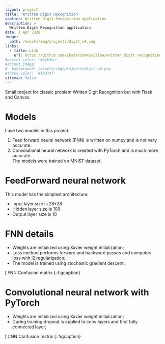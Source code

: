 ```yaml
---
layout: project
title: 'Written Digit Recognition'
caption: Written Digit Recognition application
description: >
  Written Digit Recognition application 
date: 1 Apr 2020
image: 
  path: /assets/img/projects/digit_v4.png
links:
  - title: Link
    url: https://github.com/EkaterinaKasilina/written_digit_recognition?tab=readme-ov-file
#accent_color: '#4fb1ba'
#accent_image:
#  background: /assets/img/projects/digit_v4.png
#theme_color: '#193747'
sitemap: false
---
```


Small project for classic problem Written Digit Recognition but with Flask and Canvas.   

# Models
I use two models in this project:  
1. Feed forward neural network (FNN) is written on numpy and is not very accurate.  
2. Convolutional neural network is created with PyTorch and is much more accurate.  
The models were trained on MNIST dataset.  

# FeedForward neural network
This model has the simplest architecture:  
- Input layer size is 28*28  
- Hidden layer size is 100  
- Output layer size is 10  

# FNN  details
- Weights are initialized using Xavier weight initialization;  
- Loss method performs forward and backward passes and computes loss with l2 regularization;  
- The model is trained using stochastic gradient descent.  

[!](https://raw.githubusercontent.com/EkaterinaKasilina/written_digit_recognition/refs/heads/master/static/images/conf_matrix_fnn.png)
FNN Confusion matrix
{:.figcaption}

# Convolutional neural network with PyTorch
- Weights are initialized using Xavier weight initialization;  
- During training dropout is applied to conv layers and first fully connected layer;  

[!](https://raw.githubusercontent.com/EkaterinaKasilina/written_digit_recognition/refs/heads/master/static/images/conf_matrix_fnn.png)
CNN Confusion matrix
{:.figcaption}